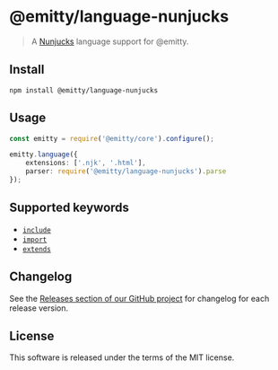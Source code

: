 # @emitty/language-nunjucks

> A [Nunjucks](https://mozilla.github.io/nunjucks) language support for @emitty.

## Install

```console
npm install @emitty/language-nunjucks
```

## Usage

```ts
const emitty = require('@emitty/core').configure();

emitty.language({
    extensions: ['.njk', '.html'],
    parser: require('@emitty/language-nunjucks').parse
});
```

## Supported keywords

* [`include`](https://mozilla.github.io/nunjucks/templating.html#include)
* [`import`](https://mozilla.github.io/nunjucks/templating.html#import)
* [`extends`](https://mozilla.github.io/nunjucks/templating.html#extends)

## Changelog

See the [Releases section of our GitHub project](https://github.com/mrmlnc/emitty/releases) for changelog for each release version.

## License

This software is released under the terms of the MIT license.

